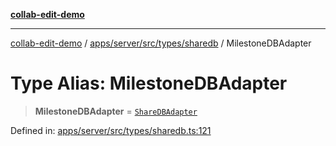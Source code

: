 [**collab-edit-demo**](../../../../../../README.md)

***

[collab-edit-demo](../../../../../../README.md) / [apps/server/src/types/sharedb](../README.md) / MilestoneDBAdapter

# Type Alias: MilestoneDBAdapter

> **MilestoneDBAdapter** = [`ShareDBAdapter`](ShareDBAdapter.md)

Defined in: [apps/server/src/types/sharedb.ts:121](https://github.com/austyle-io/pub-sub-demo/blob/facd25f09850fc4e78e94ce267c52e173d869933/apps/server/src/types/sharedb.ts#L121)

